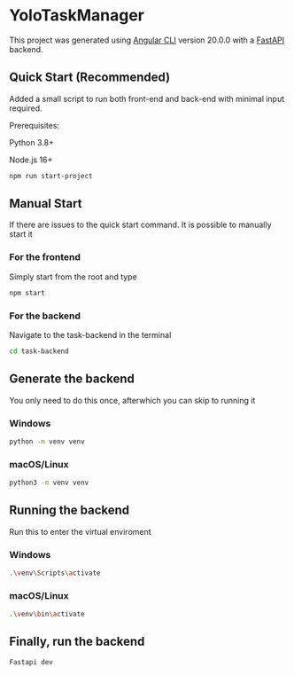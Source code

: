 # YoloTaskManager

This project was generated using [Angular CLI](https://github.com/angular/angular-cli) version 20.0.0 with a [FastAPI](https://fastapi.tiangolo.com/) backend.

## Quick Start (Recommended)
Added a small script to run both front-end and back-end with minimal input required.

Prerequisites:

Python 3.8+

Node.js 16+ 

```bash
npm run start-project
```

## Manual Start
If there are issues to the quick start command. It is possible to manually start it
### For the frontend
Simply start from the root and type

```bash
npm start
```

### For the backend
Navigate to the task-backend in the terminal

```bash
cd task-backend
```

## Generate the backend
You only need to do this once, afterwhich you can skip to running it
### Windows
```bash
python -m venv venv
```
### macOS/Linux
```bash
python3 -m venv venv
```
## Running the backend
Run this to enter the virtual enviroment
### Windows
```bash
.\venv\Scripts\activate
```
### macOS/Linux
```bash
.\venv\bin\activate
```

## Finally, run the backend
```bash
Fastapi dev
```



